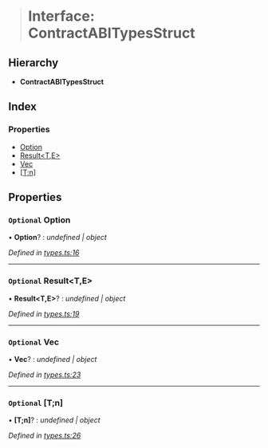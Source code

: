 > # Interface: ContractABITypesStruct

## Hierarchy

* **ContractABITypesStruct**

## Index

### Properties

* [Option<T>](_types_.contractabitypesstruct.md#optional-option&lt;t&gt;)
* [Result<T,E>](_types_.contractabitypesstruct.md#optional-result&lt;t,e&gt;)
* [Vec<T>](_types_.contractabitypesstruct.md#optional-vec&lt;t&gt;)
* [[T;n]](_types_.contractabitypesstruct.md#optional-[t;n])

## Properties

### `Optional` Option<T>

• **Option<T>**? : *undefined | object*

*Defined in [types.ts:16](https://github.com/polkadot-js/api/blob/d34eb15/packages/api-contract/src/types.ts#L16)*

___

### `Optional` Result<T,E>

• **Result<T,E>**? : *undefined | object*

*Defined in [types.ts:19](https://github.com/polkadot-js/api/blob/d34eb15/packages/api-contract/src/types.ts#L19)*

___

### `Optional` Vec<T>

• **Vec<T>**? : *undefined | object*

*Defined in [types.ts:23](https://github.com/polkadot-js/api/blob/d34eb15/packages/api-contract/src/types.ts#L23)*

___

### `Optional` [T;n]

• **[T;n]**? : *undefined | object*

*Defined in [types.ts:26](https://github.com/polkadot-js/api/blob/d34eb15/packages/api-contract/src/types.ts#L26)*